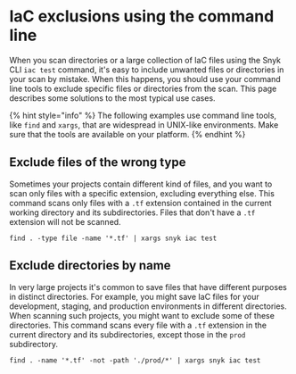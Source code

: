 # IaC exclusions using the command line

When you scan directories or a large collection of IaC files using the Snyk CLI `iac test` command, it's easy to include unwanted files or directories in your scan by mistake. When this happens, you should use your command line tools to exclude specific files or directories from the scan. This page describes some solutions to the most typical use cases.

{% hint style="info" %}
The following examples use command line tools, like `find` and `xargs`, that are widespread in UNIX-like environments. Make sure that the tools are available on your platform.
{% endhint %}

## Exclude files of the wrong type

Sometimes your projects contain different kind of files, and you want to scan only files with a specific extension, excluding everything else. This command scans only files with a `.tf` extension contained in the current working directory and its subdirectories. Files that don't have a `.tf` extension will not be scanned.

```
find . -type file -name '*.tf' | xargs snyk iac test
```

## Exclude directories by name

In very large projects it's common to save files that have different purposes in distinct directories. For example, you might save IaC files for your development, staging, and production environments in different directories. When scanning such projects, you might want to exclude some of these directories. This command scans every file with a `.tf` extension in the current directory and its subdirectories, except those in the `prod` subdirectory.

```
find . -name '*.tf' -not -path './prod/*' | xargs snyk iac test
```
